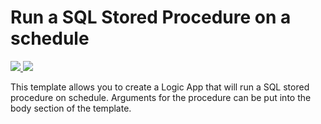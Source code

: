 # Run a SQL Stored Procedure on a schedule

<a href="https://portal.azure.com/#create/Microsoft.Template/uri/https%3A%2F%2Fraw.githubusercontent.com%2FAzure%2Fazure-quickstart-templates%2Fmaster%2F101-logic-app-sql-proc%2Fazuredeploy.json" target="_blank">
    <img src="http://azuredeploy.net/deploybutton.png"/>
</a>
<a href="http://armviz.io/#/?load=https%3A%2F%2Fraw.githubusercontent.com%2FAzure%2Fazure-quickstart-templates%2Fmaster%2F101-logic-app-sql-proc%2Fazuredeploy.json" target="_blank">
    <img src="http://armviz.io/visualizebutton.png"/>
</a>

This template allows you to create a Logic App that will run a SQL stored procedure on schedule. Arguments for the procedure can be put into the body section of the template.  